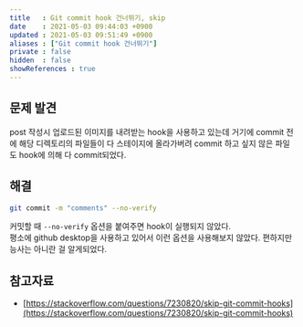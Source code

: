 ```yaml
---
title   : Git commit hook 건너뛰기, skip 
date    : 2021-05-03 09:44:03 +0900
updated : 2021-05-03 09:51:49 +0900
aliases : ["Git commit hook 건너뛰기"]
private : false
hidden  : false
showReferences : true
---
```

## 문제 발견  
post 작성시 업로드된 이미지를 내려받는 hook을 사용하고 있는데 거기에 commit 전에 해당 디렉토리의 파일들이 다 스테이지에 올라가버려 commit 하고 싶지 않은 파일도 hook에 의해 다 commit되었다. 

## 해결
```bash
git commit -m "comments" --no-verify
```  
커밋할 때 `--no-verify` 옵션을 붙여주면 hook이 실행되지 않았다.  
평소에 github desktop을 사용하고 있어서 이런 옵션을 사용해보지 않았다. 편하지만 능사는 아니란 걸 알게되었다.

## 참고자료 
- [https://stackoverflow.com/questions/7230820/skip-git-commit-hooks](https://stackoverflow.com/questions/7230820/skip-git-commit-hooks)
